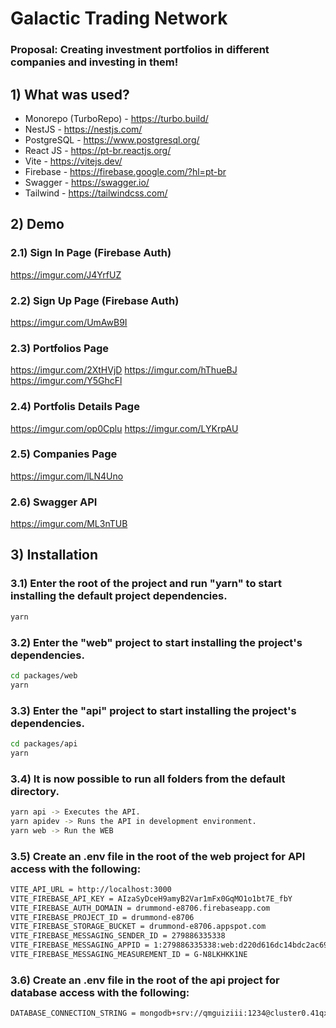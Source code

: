 # Galactic Trading Network

### Proposal: Creating investment portfolios in different companies and investing in them!

## 1) What was used?

- Monorepo (TurboRepo) - https://turbo.build/
- NestJS - https://nestjs.com/
- PostgreSQL - https://www.postgresql.org/
- React JS - https://pt-br.reactjs.org/
- Vite - https://vitejs.dev/
- Firebase - https://firebase.google.com/?hl=pt-br
- Swagger - https://swagger.io/
- Tailwind - https://tailwindcss.com/

## 2) Demo

### 2.1) Sign In Page (Firebase Auth)

https://imgur.com/J4YrfUZ

### 2.2) Sign Up Page (Firebase Auth)

https://imgur.com/UmAwB9I

### 2.3) Portfolios Page

https://imgur.com/2XtHVjD
https://imgur.com/hThueBJ
https://imgur.com/Y5GhcFl

### 2.4) Portfolis Details Page

https://imgur.com/op0Cplu
https://imgur.com/LYKrpAU

### 2.5) Companies Page

https://imgur.com/lLN4Uno

### 2.6) Swagger API

https://imgur.com/ML3nTUB

## 3) Installation

### 3.1) Enter the root of the project and run "yarn" to start installing the default project dependencies.

```sh
yarn
```

### 3.2) Enter the "web" project to start installing the project's dependencies.

```sh
cd packages/web
yarn
```

### 3.3) Enter the "api" project to start installing the project's dependencies.

```sh
cd packages/api
yarn
```

### 3.4) It is now possible to run all folders from the default directory.

```sh
yarn api -> Executes the API.
yarn apidev -> Runs the API in development environment.
yarn web -> Run the WEB
```

### 3.5) Create an .env file  in the root of the web project for API access with the following:

```sh
VITE_API_URL = http://localhost:3000
VITE_FIREBASE_API_KEY = AIzaSyDceH9amyB2Var1mFx0GqMO1o1bt7E_fbY
VITE_FIREBASE_AUTH_DOMAIN = drummond-e8706.firebaseapp.com
VITE_FIREBASE_PROJECT_ID = drummond-e8706
VITE_FIREBASE_STORAGE_BUCKET = drummond-e8706.appspot.com
VITE_FIREBASE_MESSAGING_SENDER_ID = 279886335338
VITE_FIREBASE_MESSAGING_APPID = 1:279886335338:web:d220d616dc14bdc2ac6913
VITE_FIREBASE_MESSAGING_MEASUREMENT_ID = G-N8LKHKK1NE
```

### 3.6) Create an .env file in the root of the api project for database access with the following:

```sh
DATABASE_CONNECTION_STRING = mongodb+srv://qmguiziii:1234@cluster0.41qxb82.mongodb.net/test
```
